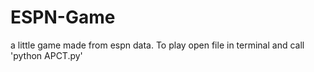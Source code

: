 # ESPN-Game
a little game made from espn data. To play open file in terminal and call 'python APCT.py'
